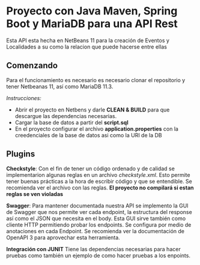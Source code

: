 # Proyecto con Java Maven, Spring Boot y MariaDB para una API Rest

Esta API esta hecha en NetBeans 11 para la creación de Eventos y Localidades a su como la relacion que
puede hacerse entre ellas

## Comenzando
Para el funcionamiento es necesario es necesario clonar el repositorio y tener Netbeanas 11, así como MariaDB 11.3.

_Instrucciones:_ 

* Abrir el proyecto en Netbens y darle **CLEAN & BUILD** para que descargue las dependencias necesarias.
* Cargar la base de datos a partir del **script.sql**
* En el proyecto configurar el archivo **application.properties** con la creedenciales de la base de datos
asi como la URI de la DB

## Plugins

**Checkstyle**: Con el fin de tener un código ordenado y de calidad se implementarion algunas reglas en un archivo
_checkstyle.xml_. Esto permite tener buenas prácticas a la hora de escribir código y que se entendible. Se recomienda
ver el archivo con las reglas. **El proyecto no compilará si estan reglas se ven violadas**

**Swagger**: Para mantener documentada nuestra API se implemento la GUI de Swagger que nos permite ver cada 
endpoint, la estructura del response así como el JSON que necesita en el body. Esta GUI sirve también como cliente HTTP
permitiendo probar los endpoints. Se configura por medio de anotaciones en cada Endpoint. Se recomienda ver la 
documentación de OpenAPI 3 para aprovechar esta herramienta.

**Integración con JUNIT**
Tiene las dependencias necesarias para hacer pruebas como también un ejemplo de como hacer pruebas 
a los enpoints.
